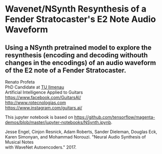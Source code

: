 # Wavenet/NSynth Resynthesis of a Fender Stratocaster's E2 Note Audio Waveform

## Using a NSynth pretrained model to explore the resynthesis (encoding and decoding withouth changes in the encodings) of an audio waveform of the E2 note of a Fender Stratocaster.

Renato Profeta<br>
PhD Candidate at [TU Ilmenau](https://www.tu-ilmenau.de/en/applied-media-systems-group/)<br>
Artificial Intelligence Applied to Guitars<br>
https://www.facebook.com/GuitarsAI/<br>
http://www.rptecnologias.com <br>
https://www.instagram.com/guitars.ai/

This jupyter notebook is based on https://github.com/tensorflow/magenta-demos/blob/master/jupyter-notebooks/NSynth.ipynb.

Jesse Engel, Cinjon Resnick, Adam Roberts, Sander Dieleman, Douglas Eck,<br>
  Karen Simonyan, and Mohammad Norouzi. "Neural Audio Synthesis of Musical Notes<br>
  with WaveNet Autoencoders." 2017.<br>
